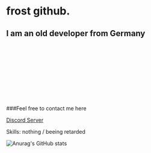 

# frost github.
## I am an old developer from Germany
![I am an old developer from Germany](https://raw.githubusercontent.com/Wayeet/Wayeet/main/banner.gif)

###Feel free to contact me here

[Discord Server](https://discord.gg/frostchanger)

Skills: nothing / beeing retarded

![Anurag's GitHub stats](https://github-readme-stats.vercel.app/api?username=frostonacid&show_icons=true&count_private=true)



